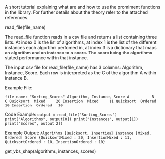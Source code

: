 A short tutorial explaining what are and how to use the promiment functions in the library. For further details about the theory refer to the attached references. 

read_file(file_name)

The read_file function reads in a csv file and returns a list containing three lists. At index 0 is the list of algorithms, at index 1 is the list of the different instances each algortihm perfomed in, at index 3 is a dictionary that maps an algorithm and an instance to a score. The score being the algortihms stated performance within that instance. 

The input csv file for read_file(file_name) has 3 columns: Algorithm, Instance, Score. Each row is interpreted as the C of the algorithm A within instance B. 

Example File: 

`file name: "Sorting_Scores"
        Algorithm, Instance, Score
        A          B         C
        Quicksort  Mixed     20
        Insertion  Mixed     11
        Quicksort  Ordered   10
        Insertion  Ordered   10`

Code Example:
    `output = read_file("Sorting_Scores")
    print("Algorithms", output[0])
    print("Instances", output[1])
    print("Scores", output[2])`

Example Output:
    `Algorithms [Quicksort, Insertion]
    Instance [Mixed, Ordered]
    Score {QuicksortMixed : 20, InsertionMixed : 11, QuicksortOrdered : 10, InsertionOrdered : 10}`


get_vbs_shap(algorithms, instances, scores)